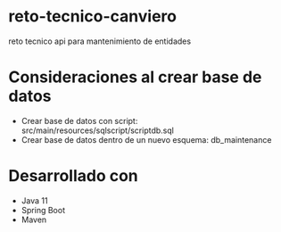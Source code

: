 # reto-tecnico-canviero

reto tecnico api para mantenimiento de entidades

# Consideraciones al crear base de datos
- Crear base de datos con script: src/main/resources/sqlscript/scriptdb.sql
- Crear base de datos dentro de un nuevo esquema: db_maintenance

# Desarrollado con
- Java 11
- Spring Boot
- Maven
